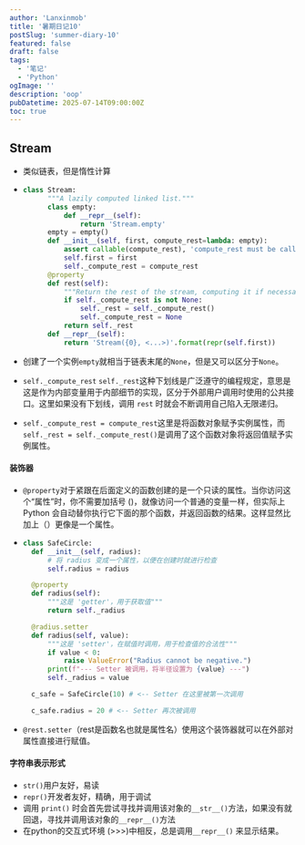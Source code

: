 ```yaml
---
author: 'Lanxinmob'
title: '暑期日记10'
postSlug: 'summer-diary-10'
featured: false
draft: false
tags:
  - '笔记'
  - 'Python'
ogImage: ''
description: 'oop'
pubDatetime: 2025-07-14T09:00:00Z
toc: true
---
```


## Stream

- 类似链表，但是惰性计算
- ```python
  class Stream:
        """A lazily computed linked list."""
        class empty:
            def __repr__(self):
                return 'Stream.empty'
        empty = empty()
        def __init__(self, first, compute_rest=lambda: empty):
            assert callable(compute_rest), 'compute_rest must be callable.'
            self.first = first
            self._compute_rest = compute_rest
        @property
        def rest(self):
            """Return the rest of the stream, computing it if necessary."""
            if self._compute_rest is not None:
                self._rest = self._compute_rest()
                self._compute_rest = None
            return self._rest
        def __repr__(self):
            return 'Stream({0}, <...>)'.format(repr(self.first))
  ```
-  创建了一个实例`empty`就相当于链表末尾的`None`，但是又可以区分于`None`。
   
- `self._compute_rest` `self._rest`这种下划线是广泛遵守的编程规定，意思是这是作为内部变量用于内部细节的实现，区分于外部用户调用时使用的公共接口。这里如果没有下划线，调用 `rest` 时就会不断调用自己陷入无限递归。
- `self._compute_rest = compute_rest`这里是将函数对象赋予实例属性，而`self._rest = self._compute_rest()`是调用了这个函数对象将返回值赋予实例属性。
#### 装饰器
- `@property`对于紧跟在后面定义的函数创建的是一个只读的属性。当你访问这个“属性”时，你不需要加括号 ()，就像访问一个普通的变量一样，但实际上 Python 会自动替你执行它下面的那个函数，并返回函数的结果。这样显然比加上（）更像是一个属性。
- ```python
  class SafeCircle:
    def __init__(self, radius):
        # 将 radius 变成一个属性，以便在创建时就进行检查
        self.radius = radius
  
    @property
    def radius(self):
        """这是 'getter'，用于获取值"""
        return self._radius
  
    @radius.setter
    def radius(self, value):
        """这是 'setter'，在赋值时调用，用于检查值的合法性"""
        if value < 0:
            raise ValueError("Radius cannot be negative.")
        print(f"--- Setter 被调用，将半径设置为 {value} ---")
        self._radius = value 
  
    c_safe = SafeCircle(10) # <-- Setter 在这里被第一次调用
  
    c_safe.radius = 20 # <-- Setter 再次被调用
  ```
- `@rest.setter`（rest是函数名也就是属性名）使用这个装饰器就可以在外部对属性直接进行赋值。
#### 字符串表示形式
- `str()`用户友好，易读
- `repr()`开发者友好，精确，用于调试
- 调用 `print()` 时会首先尝试寻找并调用该对象的`__str__()`方法，如果没有就回退，寻找并调用该对象的`__repr__()`方法
- 在python的交互式环境 (>>>)中相反，总是调用`__repr__()` 来显示结果。